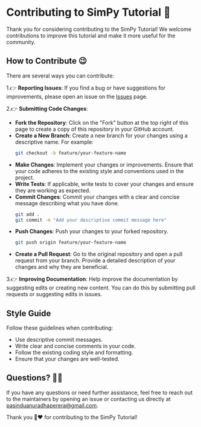 # Contributing to SimPy Tutorial 🤗

Thank you for considering contributing to the SimPy Tutorial! We welcome contributions to improve this tutorial and make it more useful for the community.

## How to Contribute 😉

There are several ways you can contribute:

1.👉 **Reporting Issues**: If you find a bug or have suggestions for improvements, please open an issue on the [Issues](https://github.com/pasinduanuradhaperera/Simpy_tutorial/issues) page.

2.👉 **Submitting Code Changes**:
   - **Fork the Repository**: Click on the "Fork" button at the top right of this page to create a copy of this repository in your GitHub account.
   - **Create a New Branch**: Create a new branch for your changes using a descriptive name. For example:
     ```bash
     git checkout -b feature/your-feature-name
     ```
   - **Make Changes**: Implement your changes or improvements. Ensure that your code adheres to the existing style and conventions used in the project.
   - **Write Tests**: If applicable, write tests to cover your changes and ensure they are working as expected.
   - **Commit Changes**: Commit your changes with a clear and concise message describing what you have done.
     ```bash
     git add .
     git commit -m "Add your descriptive commit message here"
     ```
   - **Push Changes**: Push your changes to your forked repository.
     ```bash
     git push origin feature/your-feature-name
     ```
   - **Create a Pull Request**: Go to the original repository and open a pull request from your branch. Provide a detailed description of your changes and why they are beneficial.

3.👉 **Improving Documentation**: Help improve the documentation by suggesting edits or creating new content. You can do this by submitting pull requests or suggesting edits in issues.

## Style Guide

Follow these guidelines when contributing:

- Use descriptive commit messages.
- Write clear and concise comments in your code.
- Follow the existing coding style and formatting.
- Ensure that your changes are well-tested.

## Questions? 🙋‍♂️

If you have any questions or need further assistance, feel free to reach out to the maintainers by opening an issue or contacting us directly at [pasinduanuradhaperera@gmail.com](mailto:pasinduanuradhaperera@gmail.com).

Thank you 🙏❤️ for contributing to the SimPy Tutorial!
